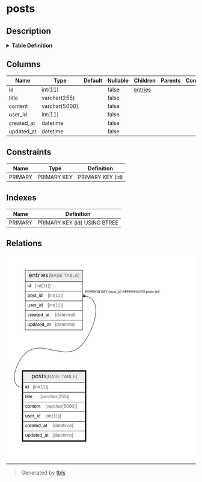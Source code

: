 # posts

## Description

<details>
<summary><strong>Table Definition</strong></summary>

```sql
CREATE TABLE `posts` (
  `id` int(11) NOT NULL AUTO_INCREMENT,
  `title` varchar(255) COLLATE utf8mb4_ja_0900_as_cs NOT NULL,
  `content` varchar(5000) COLLATE utf8mb4_ja_0900_as_cs NOT NULL,
  `user_id` int(11) NOT NULL,
  `created_at` datetime NOT NULL,
  `updated_at` datetime NOT NULL,
  PRIMARY KEY (`id`)
) ENGINE=InnoDB AUTO_INCREMENT=21 DEFAULT CHARSET=utf8mb4 COLLATE=utf8mb4_ja_0900_as_cs
```

</details>

## Columns

| Name | Type | Default | Nullable | Children | Parents | Comment |
| ---- | ---- | ------- | -------- | -------- | ------- | ------- |
| id | int(11) |  | false | [entries](entries.md) |  |  |
| title | varchar(255) |  | false |  |  |  |
| content | varchar(5000) |  | false |  |  |  |
| user_id | int(11) |  | false |  |  |  |
| created_at | datetime |  | false |  |  |  |
| updated_at | datetime |  | false |  |  |  |

## Constraints

| Name | Type | Definition |
| ---- | ---- | ---------- |
| PRIMARY | PRIMARY KEY | PRIMARY KEY (id) |

## Indexes

| Name | Definition |
| ---- | ---------- |
| PRIMARY | PRIMARY KEY (id) USING BTREE |

## Relations

![er](posts.svg)

---

> Generated by [tbls](https://github.com/k1LoW/tbls)

